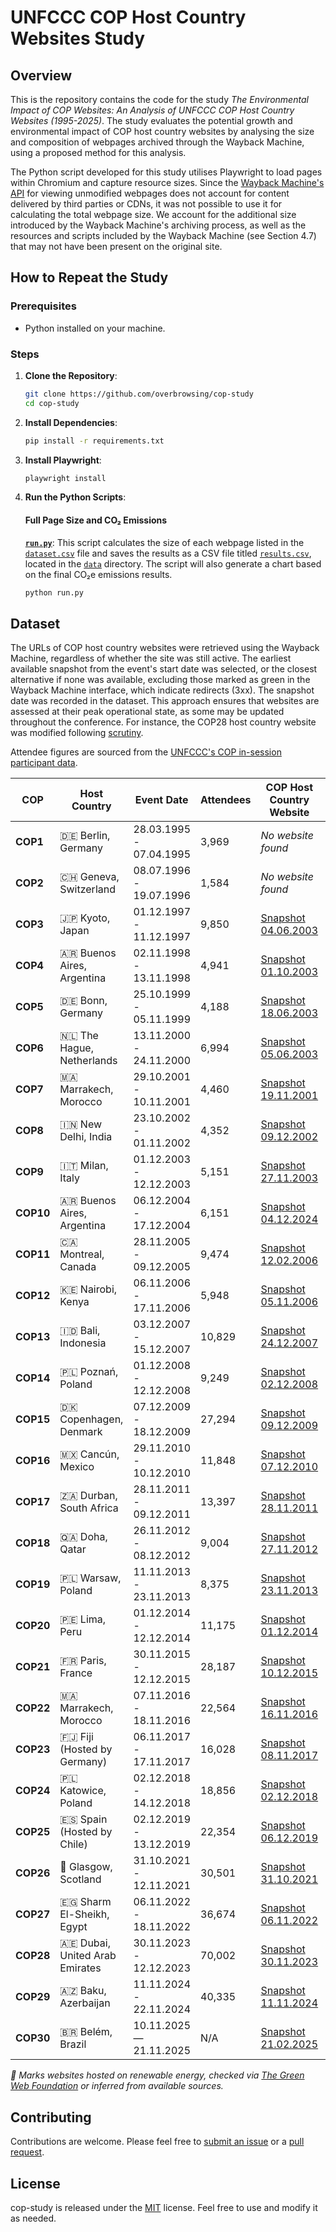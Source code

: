 # UNFCCC COP Host Country Websites Study

## Overview

This is the repository contains the code for the study *The Environmental Impact of COP Websites: An Analysis of UNFCCC COP Host Country Websites (1995-2025)*. The study evaluates the potential growth and environmental impact of COP host country websites by analysing the size and composition of webpages archived through the Wayback Machine, using a proposed method for this analysis.

The Python script developed for this study utilises Playwright to load pages within Chromium and capture resource sizes. Since the [Wayback Machine's API](https://web.archive.org/web/20130329115724/http://faq.web.archive.org/page-without-wayback-code/) for viewing unmodified webpages does not account for content delivered by third parties or CDNs, it was not possible to use it for calculating the total webpage size. We account for the additional size introduced by the Wayback Machine's archiving process, as well as the resources and scripts included by the Wayback Machine (see Section 4.7) that may not have been present on the original site.

## How to Repeat the Study

### Prerequisites

- Python installed on your machine.

### Steps

1. **Clone the Repository**:
    ```bash
    git clone https://github.com/overbrowsing/cop-study
    cd cop-study
    ```

2. **Install Dependencies**:
    ```bash
    pip install -r requirements.txt
    ```

3. **Install Playwright**:
    ```bash
    playwright install
    ```

4. **Run the Python Scripts**:

    #### Full Page Size and CO₂ Emissions
    **[`run.py`](/scripts/run.py)**: This script calculates the size of each webpage listed in the [`dataset.csv`](/data/dataset.csv) file and saves the results as a CSV file titled [`results.csv`](/data/results.csv), located in the [`data`](/data/) directory. The script will also generate a chart based on the final CO₂e emissions results.

    ```bash
    python run.py
    ```
    
## Dataset

The URLs of COP host country websites were retrieved using the Wayback Machine, regardless of whether the site was still active. The earliest available snapshot from the event's start date was selected, or the closest alternative if none was available, excluding those marked as green in the Wayback Machine interface, which indicate redirects (3xx). The snapshot date was recorded in the dataset. This approach ensures that websites are assessed at their peak operational state, as some may be updated throughout the conference. For instance, the COP28 host country website was modified following [scrutiny](https://www.abc.net.au/news/2023-10-31/un-cop28-climate-summit-accused-greenwashing-website-low-carbon/103020978).

Attendee figures are sourced from the [UNFCCC's COP in-session participant data](https://unfccc.int/process-and-meetings/parties-non-party-stakeholders/non-party-stakeholders/statistics-on-non-party-stakeholders/statistics-on-participation-and-in-session-engagement).

| **COP**   | Host Country                           | Event Date              | Attendees  | COP Host Country Website                                                                                         | Still Active?                                             |
|-----------|----------------------------------------|-------------------------|------------|------------------------------------------------------------------------------------------------------------------|-----------------------------------------------------------|
| **COP1**  | 🇩🇪 Berlin, Germany                      | 28.03.1995 - 07.04.1995 | 3,969      | *No website found*                                                                                               | *No website found*                                        |
| **COP2**  | 🇨🇭 Geneva, Switzerland                  | 08.07.1996 - 19.07.1996 | 1,584      | *No website found*                                                                                               | *No website found*                                        |
| **COP3**  | 🇯🇵 Kyoto, Japan                         | 01.12.1997 - 11.12.1997 | 9,850      | [Snapshot 04.06.2003](https://web.archive.org/web/20030604214733if_/unfccc.int/cop3/)                            | [Yes](https://unfccc.int/cop3)                            |
| **COP4**  | 🇦🇷 Buenos Aires, Argentina              | 02.11.1998 - 13.11.1998 | 4,941      | [Snapshot 01.10.2003](https://web.archive.org/web/20031001073646if_/unfccc.int/cop4/)                            | [Yes](https://unfccc.int/cop4)                            |
| **COP5**  | 🇩🇪 Bonn, Germany                        | 25.10.1999 - 05.11.1999 | 4,188      | [Snapshot 18.06.2003](https://web.archive.org/web/20030618164207if_/unfccc.int/cop5/)                            | [Yes](https://unfccc.int/cop5)                            |
| **COP6**  | 🇳🇱 The Hague, Netherlands               | 13.11.2000 - 24.11.2000 | 6,994      | [Snapshot 05.06.2003](https://web.archive.org/web/20030605042026if_/unfccc.int/cop6/)                            | [Yes](https://unfccc.int/cop6)                            |
| **COP7**  | 🇲🇦 Marrakech, Morocco                   | 29.10.2001 - 10.11.2001 | 4,460      | [Snapshot 19.11.2001](https://web.archive.org/web/20011205115501if_/unfccc.int/cop7/)                            | [Yes](https://unfccc.int/cop7)                            |
| **COP8**  | 🇮🇳 New Delhi, India                     | 23.10.2002 - 01.11.2002 | 4,352      | [Snapshot 09.12.2002](https://web.archive.org/web/20030410192139if_/unfccc.int/cop8/)                            | [Yes](https://unfccc.int/cop8)                            |
| **COP9**  | 🇮🇹 Milan, Italy                         | 01.12.2003 - 12.12.2003 | 5,151      | [Snapshot 27.11.2003](https://web.archive.org/web/20031127040856if_/unfccc.int/cop9/)                            | [Yes](https://unfccc.int/cop9)                            |
| **COP10** | 🇦🇷 Buenos Aires, Argentina              | 06.12.2004 - 17.12.2004 | 6,151      | [Snapshot 04.12.2024](https://web.archive.org/web/20041204134444if_/cop10.medioambiente.gov.ar/en/default.asp)   | [No](https://cop10.medioambiente.gov.ar/en/default.asp)   |
| **COP11** | 🇨🇦 Montreal, Canada                     | 28.11.2005 - 09.12.2005 | 9,474      | [Snapshot 12.02.2006](https://web.archive.org/web/20060212181228if_/montreal2005.gc.ca/)                         | [No](https://montreal2005.gc.ca)                          |
| **COP12** | 🇰🇪 Nairobi, Kenya                       | 06.11.2006 - 17.11.2006 | 5,948      | [Snapshot 05.11.2006](https://web.archive.org/web/20061105123100if_/nairobi2006.go.ke/)                          | [No](https://nairobi2006.go.ke)                           |
| **COP13** | 🇮🇩 Bali, Indonesia                      | 03.12.2007 - 15.12.2007 | 10,829     | [Snapshot 24.12.2007](https://web.archive.org/web/20071224045128if_/climate.web.id/welcome)                      | [No](https://climate.web.id)                              |
| **COP14** | 🇵🇱 Poznań, Poland                       | 01.12.2008 - 12.12.2008 | 9,249      | [Snapshot 02.12.2008](https://web.archive.org/web/20081202104529if_/cop14.gov.pl/)                               | [No](https://cop14.gov.pl)                                |
| **COP15** | 🇩🇰 Copenhagen, Denmark                  | 07.12.2009 - 18.12.2009 | 27,294     | [Snapshot 09.12.2009](https://web.archive.org/web/20091209152318if_/en.cop15.dk/)                                | [No](https://en.cop15.dk)                                 |
| **COP16** | 🇲🇽 Cancún, Mexico                       | 29.11.2010 - 10.12.2010 | 11,848     | [Snapshot 07.12.2010](https://web.archive.org/web/20101207041810if_/cc2010.mx/en/)                               | [No](https://cc2010.mx)                                   |
| **COP17** | 🇿🇦 Durban, South Africa                 | 28.11.2011 - 09.12.2011 | 13,397     | [Snapshot 28.11.2011](https://web.archive.org/web/20111128174848if_/cop17-cmp7durban.com/)                       | [No](https://cop17-cmp7durban.com/)                       |
| **COP18** | 🇶🇦 Doha, Qatar                          | 26.11.2012 - 08.12.2012 | 9,004      | [Snapshot 27.11.2012](https://web.archive.org/web/20121127234132if_/cop18.qa/)                                   | [No](https://cop18.qa/)                                   |
| **COP19** | 🇵🇱 Warsaw, Poland                       | 11.11.2013 - 23.11.2013 | 8,375      | [Snapshot 23.11.2013](https://web.archive.org/web/20131123041818if_/cop19.gov.pl/)                               | [No](https://cop19.gov.pl)                                |
| **COP20** | 🇵🇪 Lima, Peru                           | 01.12.2014 - 12.12.2014 | 11,175     | [Snapshot 01.12.2014](https://web.archive.org/web/20141201124431if_/cop20.pe/)                                   | [No](https://cop20.pe)                                    |
| **COP21** | 🇫🇷 Paris, France                        | 30.11.2015 - 12.12.2015 | 28,187     | [Snapshot 10.12.2015](https://web.archive.org/web/20151210193304if_/cop21.gouv.fr/)                              | [No](https://cop21.gouv.fr)                               |
| **COP22** | 🇲🇦 Marrakech, Morocco                   | 07.11.2016 - 18.11.2016 | 22,564     | [Snapshot 16.11.2016](https://web.archive.org/web/20161116144643if_/cop22-morocco.com/)                          | [No](https://cop22-morocco.com)                           |
| **COP23** | 🇫🇯 Fiji (Hosted by Germany)             | 06.11.2017 - 17.11.2017 | 16,028     | [Snapshot 08.11.2017](https://web.archive.org/web/20171105004203if_/cop23.com.fj/)                               | [No](https://cop23.com.fj)                                |
| **COP24** | 🇵🇱 Katowice, Poland                     | 02.12.2018 - 14.12.2018 | 18,856     | [Snapshot 02.12.2018](https://web.archive.org/web/20181202112300if_/cop24.gov.pl/)                               | [No](https://cop24.gov.pl)                                |
| **COP25** | 🇪🇸 Spain (Hosted by Chile)              | 02.12.2019 - 13.12.2019 | 22,354     | [Snapshot 06.12.2019](https://web.archive.org/web/20191206011858if_/cop25.cl/#/)                                 | [No](https://cop25.cl)                                    |
| **COP26** | 🏴󠁧󠁢󠁳󠁣󠁴󠁿 Glasgow, Scotland                    | 31.10.2021 - 12.11.2021 | 30,501     | [Snapshot 31.10.2021](https://web.archive.org/web/20201031095434if_/ukcop26.org/)                                | [No](https://ukcop26.org) 🌱                               |
| **COP27** | 🇪🇬 Sharm El-Sheikh, Egypt               | 06.11.2022 - 18.11.2022 | 36,674     | [Snapshot 06.11.2022](https://web.archive.org/web/20221106043724if_/cop27.eg/#/)                                 | [No](https://cop27.eg) 🌱                                  |
| **COP28** | 🇦🇪 Dubai, United Arab Emirates          | 30.11.2023 - 12.12.2023 | 70,002     | [Snapshot 30.11.2023](https://web.archive.org/web/20231130020512if_/cop28.com/)                                  | [No](https://cop28.com) 🌱                                 |
| **COP29** | 🇦🇿 Baku, Azerbaijan                     | 11.11.2024 - 22.11.2024 | 40,335     | [Snapshot 11.11.2024](https://web.archive.org/web/20241111035138if_/cop29.az/en/home)                            | [Yes](https://cop29.az) 🌱                                 |
| **COP30** | 🇧🇷 Belém, Brazil                        | 10.11.2025 — 21.11.2025 | N/A        | [Snapshot 21.02.2025](https://web.archive.org/web/20250221171752if_/cop30.br/en)                                 | [Yes](https://cop30.br)                                   |

*🌱 Marks websites hosted on renewable energy, checked via [The Green Web Foundation](https://thegreenwebfoundation.org) or inferred from available sources.*

## Contributing

Contributions are welcome. Please feel free to [submit an issue](https://github.com/overbrowsing/cop-study/issues) or a [pull request](https://github.com/overbrowsing/cop-study/pulls).

## License

cop-study is released under the [MIT](/LICENSE) license. Feel free to use and modify it as needed.